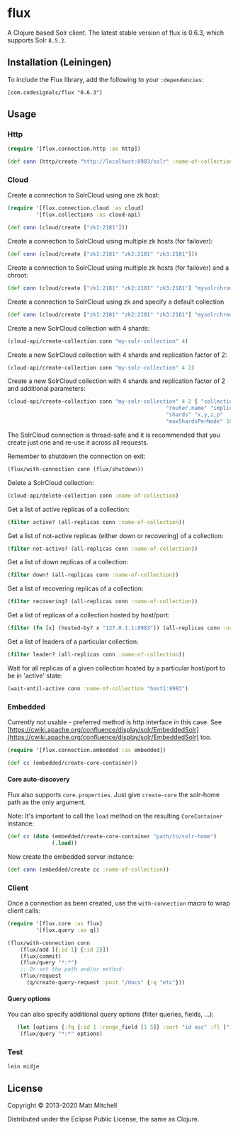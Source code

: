 # flux

A Clojure based Solr client. The latest stable version of flux is 0.6.3, which supports Solr `8.5.2`.

## Installation (Leiningen)

To include the Flux library, add the following to your `:dependencies`:

    [com.codesignals/flux "0.6.3"]

## Usage

### Http

```clojure
(require '[flux.connection.http :as http])

(def conn (http/create "http://localhost:8983/solr" :name-of-collection))
```

### Cloud
Create a connection to SolrCloud using one zk host:

```clojure
(require '[flux.connection.cloud :as cloud]
         '[flux.collections :as cloud-api)

(def conn (cloud/create ["zk1:2181"]))
```

Create a connection to SolrCloud using multiple zk hosts (for failover):

```clojure
(def conn (cloud/create ["zk1:2181" "zk2:2181" "zk3:2181"]))
```

Create a connection to SolrCloud using multiple zk hosts (for failover) and a chroot:

```clojure
(def conn (cloud/create ["zk1:2181" "zk2:2181" "zk3:2181"] "mysolrchroot"))
```

Create a connection to SolrCloud using zk and specify a default collection

```clojure
(def conn (cloud/create ["zk1:2181" "zk2:2181" "zk3:2181"] "mysolrchroot" :name-of-collection))
```

Create a new SolrCloud collection with 4 shards:

```clojure
(cloud-api/create-collection conn "my-solr-collection" 4)
```

Create a new SolrCloud collection with 4 shards and replication factor of 2:

```clojure
(cloud-api/create-collection conn "my-solr-collection" 4 2)
```

Create a new SolrCloud collection with 4 shards and replication factor of 2 and additional parameters:

```clojure
(cloud-api/create-collection conn "my-solr-collection" 4 2 { "collection.configName" "schemaless"
                                                  "router.name" "implicit"
                                                  "shards" "x,y,z,p"
                                                  "maxShardsPerNode" 10})
```

The SolrCloud connection is thread-safe and it is recommended that you create just one
and re-use it across all requests. 

Remember to shutdown the connection on exit:

```clojure
(flux/with-connection conn (flux/shutdown))
```

Delete a SolrCloud collection:

```clojure
(cloud-api/delete-collection conn :name-of-collection)
```

Get a list of active replicas of a collection:

```clojure
(filter active? (all-replicas conn :name-of-collection))
```

Get a list of not-active replicas (either down or recovering) of a collection:

```clojure
(filter not-active? (all-replicas conn :name-of-collection))
```

Get a list of down replicas of a collection:

```clojure
(filter down? (all-replicas conn :name-of-collection))
```

Get a list of recovering replicas of a collection:

```clojure
(filter recovering? (all-replicas conn :name-of-collection))
```

Get a list of replicas of a collection hosted by host/port:

```clojure
(filter (fn [x] (hosted-by? x "127.0.1.1:8983")) (all-replicas conn :name-of-collection))
```

Get a list of leaders of a particular collection:

```clojure
(filter leader? (all-replicas conn :name-of-collection))
```

Wait for all replicas of a given collection hosted by a particular host/port to be in 'active' state:

```clojure
(wait-until-active conn :name-of-collection "host1:8983")
```

### Embedded

Currently not usable - preferred method is http interface in this case. See [https://cwiki.apache.org/confluence/display/solr/EmbeddedSolr](https://cwiki.apache.org/confluence/display/solr/EmbeddedSolr) too.

```clojure
(require '[flux.connection.embedded :as embedded])

(def cc (embedded/create-core-container))
```

#### Core auto-discovery
Flux also supports `core.properties`. Just give `create-core` the solr-home path as the only argument.

  Note: It's important to call the `load` method on the resulting `CoreContainer` instance:

```clojure
(def cc (doto (embedded/create-core-container "path/to/solr-home")
              (.load))
```

Now create the embedded server instance:

```clojure
(def conn (embedded/create cc :name-of-collection))
```

### Client
Once a connection as been created, use the `with-connection` macro to wrap client calls:

```clojure
(require '[flux.core :as flux]
         '[flux.query :as q])

(flux/with-connection conn
    (flux/add [{:id 1} {:id 2}])
    (flux/commit)
    (flux/query "*:*")
    ;; Or set the path and/or method:
    (flux/request
      (q/create-query-request :post "/docs" {:q "etc"}))
```

#### Query options
You can also specify additional query options (filter queries, fields, ...):
```clojure
   (let [options {:fq {:id 1 :range_field [1 5]} :sort "id asc" :fl ["id" "another_field"]}]
    (flux/query "*:*" options)
```

### Test
```shell
lein midje
```

## License

Copyright © 2013-2020 Matt Mitchell

Distributed under the Eclipse Public License, the same as Clojure.
